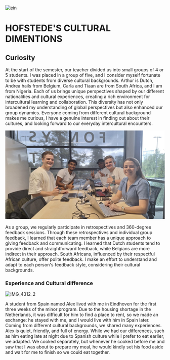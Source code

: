 ![ein](/uploads/44f98148dbfdcb1d539b67abe6976247/ein.jpeg)

# HOFSTEDE'S CULTURAL DIMENTIONS 

## Curiosity 
At the start of the semester, our teacher divided us into small groups of 4 or 5 students. I was placed in a group of five, and I consider myself fortunate to be with students from diverse cultural backgrounds. Arthur is Dutch, Andrea hails from Belgium, Carla and Tiaan are from South Africa, and I am from Nigeria. Each of us brings unique perspectives shaped by our different nationalities and cultural experiences, creating a rich environment for intercultural learning and collaboration. This diversity has not only broadened my understanding of global perspectives but also enhanced our group dynamics. Everyone coming from different cultural background makes me curious, I have a genuine interest in finding out about their cultures, and looking forward to our everyday intercultural encounters. 

![group](uploads/49ab1c68d9486687fe965be6b70ef971/group.jpg)

As a group, we regularly participate in retrospectives and 360-degree feedback sessions. Through these retrospectives and individual group feedback, I learned that each team member has a unique approach to giving feedback and communicating. I learned that Dutch students tend to provide direct and straightforward feedback, while Belgians are more indirect in their approach. South Africans, influenced by their respectful African culture, offer polite feedback. I make an effort to understand and adapt to each person's feedback style, considering their cultural backgrounds.

### Experience and Cultural difference

![IMG_4312_2](/uploads/56d4c3b85f9e17a751b5d8111ca1e21a/IMG_4312_2.jpeg)

A student from Spain named Alex lived with me in Eindhoven for the first three weeks of the minor program. Due to the housing shortage in the Netherlands, it was difficult for him to find a place to rent, so we made an exchange: he stayed with me, and I would live with him in Spain later. Coming from different cultural backgrounds, we shared many experiences. Alex is quiet, friendly, and full of energy. While we had our differences, such as him eating late at night due to Spanish culture while I prefer to eat earlier, we adapted. We cooked separately, but whenever he cooked before me and saw that I was about to prepare my meal, he would kindly set his food aside and wait for me to finish so we could eat together.